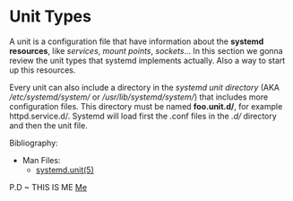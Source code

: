 <!-- 

	Bruno Mondelo Giaramita                                    
	mondelob14@gmail.com                                       
	isx48185462                                                
	Escola del Treball de Barcelona 2017-04-26
	
															 -->
                                                             
# Unit Types

A unit is a configuration file that have information about the **systemd
resources**, like *services*, *mount points*, *sockets*... In this
section we gonna review the unit types that systemd implements actually.
Also a way to start up this resources.

Every unit can also include a directory in the *systemd unit directory*
(AKA */etc/systemd/system/* or */usr/lib/systemd/system/*) that
includes more configuration files. This directory must be named
**foo.unit.d/**, for example httpd.service.d/. Systemd will load first
the .conf files in the *.d/* directory and then the unit file.


Bibliography:
* Man Files:
	* [systemd.unit(5)](https://www.freedesktop.org/software/systemd/man/systemd.unit.html)

P.D ~ THIS IS ME
[Me](http://redesdecomputadores.umh.es/IPTABLES%20manual%20practico,%20tutorial%20de%20iptables%20con%20ejemplos_archivos/autor.jpg)
